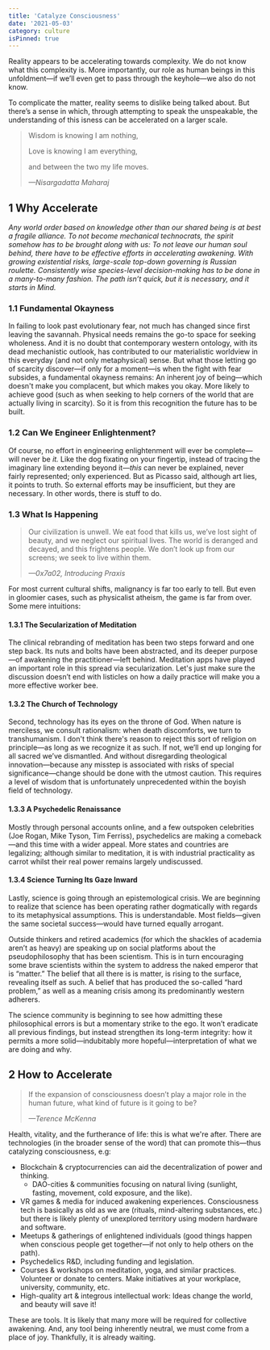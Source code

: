 ```yaml
---
title: 'Catalyze Consciousness'
date: '2021-05-03'
category: culture
isPinned: true
---
```


Reality appears to be accelerating towards complexity. We do not know what this complexity is. More importantly, our role as human beings in this unfoldment—if we’ll even get to pass through the keyhole—we also do not know.

To complicate the matter, reality seems to dislike being talked about. But there’s a sense in which, through attempting to speak the unspeakable, the understanding of this isness can be accelerated on a larger scale.

> Wisdom is knowing I am nothing,
>
> Love is knowing I am everything,
>
> and between the two my life moves.
>
> <cite>—Nisargadatta Maharaj</cite>

## 1 Why Accelerate

_Any world order based on knowledge other than our shared being is at best a fragile alliance. To not become mechanical technocrats, the spirit somehow has to be brought along with us: To not leave our human soul behind, there have to be effective efforts in accelerating awakening. With growing existential risks, large-scale top-down governing is Russian roulette. Consistently wise species-level decision-making has to be done in a many-to-many fashion. The path isn’t quick, but it is necessary, and it starts in Mind._

### 1.1 Fundamental Okayness

In failing to look past evolutionary fear, not much has changed since first leaving the savannah. Physical needs remains the go-to space for seeking wholeness. And it is no doubt that contemporary western ontology, with its dead mechanistic outlook, has contributed to our materialistic worldview in this everyday (and not only metaphysical) sense. But what those letting go of scarcity discover—if only for a moment—is when the fight with fear subsides, a fundamental okayness remains: An inherent joy of being—which doesn't make you complacent, but which makes you okay. More likely to achieve good (such as when seeking to help corners of the world that are actually living in scarcity). So it is from this recognition the future has to be built.

### 1.2 Can We Engineer Enlightenment?

Of course, no effort in engineering enlightenment will ever be complete—will never be _it._ Like the dog fixating on your fingertip, instead of tracing the imaginary line extending beyond it—_this_ can never be explained, never fairly represented; only experienced. But as Picasso said, although art lies, it points to truth. So external efforts may be insufficient, but they are necessary. In other words, there is stuff to do.

### 1.3 What Is Happening

> Our civilization is unwell. We eat food that kills us, we’ve lost sight of beauty, and we neglect our spiritual lives. The world is deranged and decayed, and this frightens people. We don’t look up from our screens; we seek to live within them.
>
> <cite>—0x7a02, Introducing Praxis</cite>

For most current cultural shifts, malignancy is far too early to tell. But even in gloomier cases, such as physicalist atheism, the game is far from over. Some mere intuitions:

#### 1.3.1 The Secularization of Meditation

The clinical rebranding of meditation has been two steps forward and one step back. Its nuts and bolts have been abstracted, and its deeper purpose—of awakening the practitioner—left behind. Meditation apps have played an important role in this spread via secularization. Let's just make sure the discussion doesn’t end with listicles on how a daily practice will make you a more effective worker bee.

#### 1.3.2 The Church of Technology

Second, technology has its eyes on the throne of God. When nature is merciless, we consult rationalism: when death discomforts, we turn to transhumanism. I don't think there's reason to reject this sort of religion on principle—as long as we recognize it as such. If not, we’ll end up longing for all sacred we’ve dismantled. And without disregarding theological innovation—because any misstep is associated with risks of special significance—change should be done with the utmost caution. This requires a level of wisdom that is unfortunately unprecedented within the boyish field of technology.

#### 1.3.3 A Psychedelic Renaissance

Mostly through personal accounts online, and a few outspoken celebrities (Joe Rogan, Mike Tyson, Tim Ferriss), psychedelics are making a comeback—and this time with a wider appeal. More states and countries are legalizing; although similar to meditation, it is with industrial practicality as carrot whilst their real power remains largely undiscussed.

#### 1.3.4 Science Turning Its Gaze Inward

Lastly, science is going through an epistemological crisis. We are beginning to realize that science has been operating rather dogmatically with regards to its metaphysical assumptions. This is understandable. Most fields—given the same societal success—would have turned equally arrogant.

Outside thinkers and retired academics (for which the shackles of academia aren’t as heavy) are speaking up on social platforms about the pseudophilosophy that has been scientism. This is in turn encouraging some brave scientists within the system to address the naked emperor that is “matter.” The belief that all there is is matter, is rising to the surface, revealing itself as such. A belief that has produced the so-called “hard problem,” as well as a meaning crisis among its predominantly western adherers.

The science community is beginning to see how admitting these philosophical errors is but a momentary strike to the ego. It won’t eradicate all previous findings, but instead strengthen its long-term integrity: how it permits a more solid—indubitably more hopeful—interpretation of what we are doing and why.

## 2 How to Accelerate

> If the expansion of consciousness doesn’t play a major role in the human future, what kind of future is it going to be?
>
> <cite>—Terence McKenna</cite>

Health, vitality, and the furtherance of life: this is what we're after. There are technologies (in the broader sense of the word) that can promote this—thus catalyzing consciousness, e.g:

- Blockchain & cryptocurrencies can aid the decentralization of power and thinking.
  - DAO-cities & communities focusing on natural living (sunlight, fasting, movement, cold exposure, and the like).
- VR games & media for induced awakening experiences. Consciousness tech is basically as old as we are (rituals, mind-altering substances, etc.) but there is likely plenty of unexplored territory using modern hardware and software.
- Meetups & gatherings of enlightened individuals (good things happen when conscious people get together—if not only to help others on the path).
- Psychedelics R&D, including funding and legislation.
- Courses & workshops on meditation, yoga, and similar practices. Volunteer or donate to centers. Make initiatives at your workplace, university, community, etc.
- High-quality art & integrous intellectual work: Ideas change the world, and beauty will save it!

These are tools. It is likely that many more will be required for collective awakening. And, any tool being inherently neutral, we must come from a place of joy. Thankfully, it is already waiting.
